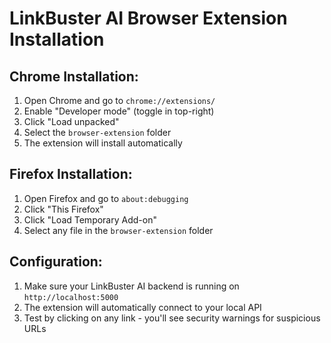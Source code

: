 # LinkBuster AI Browser Extension Installation

## Chrome Installation:
1. Open Chrome and go to `chrome://extensions/`
2. Enable "Developer mode" (toggle in top-right)
3. Click "Load unpacked"
4. Select the `browser-extension` folder
5. The extension will install automatically

## Firefox Installation:
1. Open Firefox and go to `about:debugging`
2. Click "This Firefox"
3. Click "Load Temporary Add-on"
4. Select any file in the `browser-extension` folder

## Configuration:
1. Make sure your LinkBuster AI backend is running on `http://localhost:5000`
2. The extension will automatically connect to your local API
3. Test by clicking on any link - you'll see security warnings for suspicious URLs